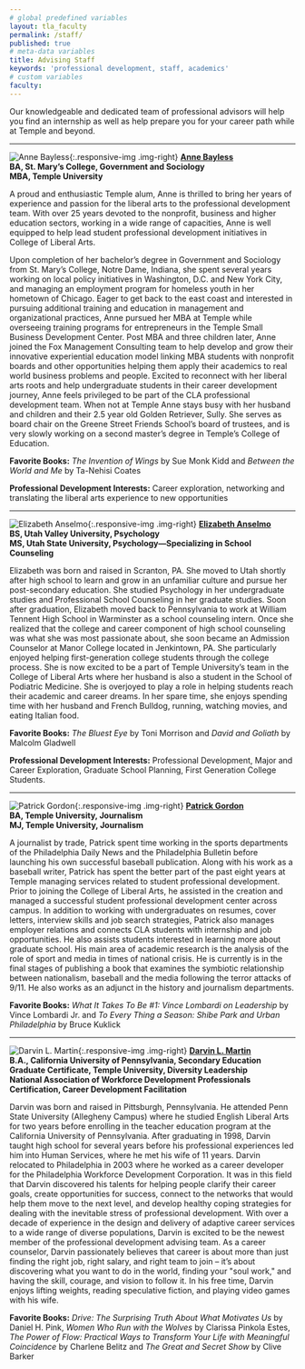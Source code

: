 ```yaml
---
# global predefined variables
layout: tla_faculty
permalink: /staff/
published: true
# meta-data variables
title: Advising Staff
keywords: 'professional development, staff, academics'
# custom variables
faculty: 
---
```

Our knowledgeable and dedicated team of professional advisors will help you find an internship as well as help prepare you for your career path while at Temple and beyond.

___

![Anne Bayless]({{site.baseurl}}/media/Anne-Bayless.jpg){:.responsive-img .img-right}
**[Anne Bayless](mailto:abayless@temple.edu)**<br>
**BA, St. Mary’s College, Government and Sociology**<br>
**MBA, Temple University**<br>

A proud and enthusiastic Temple alum, Anne is thrilled to bring her years of experience and passion for the liberal arts to the professional development team. With over 25 years devoted to the nonprofit, business and higher education sectors, working in a wide range of capacities, Anne is well equipped to help lead student professional development initiatives in College of Liberal Arts.

Upon completion of her bachelor’s degree in Government and Sociology from St. Mary’s College, Notre Dame, Indiana, she spent several years working on local policy initiatives in Washington, D.C. and New York City, and managing an employment program for homeless youth in her hometown of Chicago.  Eager to get back to the east coast and interested in pursuing additional training and education in management and organizational practices, Anne pursued her MBA at Temple while overseeing training programs for entrepreneurs in the Temple Small Business Development Center. Post MBA and three children later, Anne joined the Fox Management Consulting team to help develop and grow their innovative experiential education model linking MBA students with nonprofit boards and other opportunities helping them apply their academics to real world business problems and people. Excited to reconnect with her liberal arts roots and help undergraduate students in their career development journey, Anne feels privileged to be part of the CLA professional development team. When not at Temple Anne stays busy with her husband and children and their 2.5 year old Golden Retriever, Sully. She serves as board chair on the Greene Street Friends School’s board of trustees, and is very slowly working on a second master’s degree in Temple’s College of Education. 

**Favorite Books:** _The Invention of Wings_ by Sue Monk Kidd and _Between the World and Me_ by Ta-Nehisi Coates

**Professional Development Interests:** Career exploration, networking and translating the liberal arts experience to new opportunities

___

![Elizabeth Anselmo]({{site.baseurl}}/media/liz_anselmo2.png){:.responsive-img .img-right}
**[Elizabeth Anselmo](mailto:elizabeth.anselmo@temple.edu)**<br>
**BS, Utah Valley University, Psychology**<br>
**MS, Utah State University, Psychology—Specializing in School Counseling**<br>

Elizabeth was born and raised in Scranton, PA. She moved to Utah shortly after high school to learn and grow in an unfamiliar culture and pursue her post-secondary education. She studied Psychology in her undergraduate studies and Professional School Counseling in her graduate studies. Soon after graduation, Elizabeth moved back to Pennsylvania to work at William Tennent High School in Warminster as a school counseling intern. Once she realized that the college and career component of high school counseling was what she was most passionate about, she soon became an Admission Counselor at Manor College located in Jenkintown, PA. She particularly enjoyed helping first-generation college students through the college process. She is now excited to be a part of Temple University’s team in the College of Liberal Arts where her husband is also a student in the School of Podiatric Medicine. She is overjoyed to play a role in helping students reach their academic and career dreams. In her spare time, she enjoys spending time with her husband and French Bulldog, running, watching movies, and eating Italian food.

**Favorite Books:** _The Bluest Eye_ by Toni Morrison and _David and Goliath_ by Malcolm Gladwell

**Professional Development Interests:** Professional Development, Major and Career Exploration, Graduate School Planning, First Generation College Students.

___

![Patrick Gordon]({{site.baseurl}}/media/patrick_gordon2.png){:.responsive-img .img-right}
**[Patrick Gordon](mailto:pgordon@temple.edu)**<br>
**BA, Temple University, Journalism**<br>
**MJ, Temple University, Journalism**

A journalist by trade, Patrick spent time working in the sports departments of the Philadelphia Daily News and the Philadelphia Bulletin before launching his own successful baseball publication. Along with his work as a baseball writer, Patrick has spent the better part of the past eight years at Temple managing services related to student professional development. Prior to joining the College of Liberal Arts, he assisted in the creation and managed a successful student professional development center across campus. In addition to working with undergraduates on resumes, cover letters, interview skills and job search strategies, Patrick also manages employer relations and connects CLA students with internship and job opportunities. He also assists students interested in learning more about graduate school. His main area of academic research is the analysis of the role of sport and media in times of national crisis. He is currently is in the final stages of publishing a book that examines the symbiotic relationship between nationalism, baseball and the media following the terror attacks of 9/11. He also works as an adjunct in the history and journalism departments.

**Favorite Books:** _What It Takes To Be #1: Vince Lombardi on Leadership_ by Vince Lombardi Jr. and _To Every Thing a Season: Shibe Park and Urban Philadelphia_ by Bruce Kuklick

___

![Darvin L. Martin]({{site.baseurl}}/media/darvin.png){:.responsive-img .img-right}
**[Darvin L. Martin](mailto:darvin.martin@temple.edu)**<br>
**B.A., California University of Pennsylvania, Secondary Education**<br>
**Graduate Certificate, Temple University, Diversity Leadership**<br>
**National Association of Workforce Development Professionals Certification, Career Development Facilitation**

Darvin was born and raised in Pittsburgh, Pennsylvania. He attended Penn State University (Allegheny Campus) where he studied English Liberal Arts for two years before enrolling in the teacher education program at the California University of Pennsylvania. After graduating in 1998, Darvin taught high school for several years before his professional experiences led him into Human Services, where he met his wife of 11 years. Darvin relocated to Philadelphia in 2003 where he worked as a career developer for the Philadelphia Workforce Development Corporation. It was in this field that Darvin discovered his talents for helping people clarify their career goals, create opportunities for success, connect to the networks that would help them move to the next level, and develop healthy coping strategies for dealing with the inevitable stress of professional development. With over a decade of experience in the design and delivery of adaptive career services to a wide range of diverse populations, Darvin is excited to be the newest member of the professional development advising team. As a career counselor, Darvin passionately believes that career is about more than just finding the right job, right salary, and right team to join – it’s about discovering what you want to do in the world, finding your "soul work," and having the skill, courage, and vision to follow it. In his free time, Darvin enjoys lifting weights, reading speculative fiction, and playing video games with his wife.

**Favorite Books:** _Drive: The Surprising Truth About What Motivates Us_ by Daniel H. Pink, _Women Who Run with the Wolves_ by Clarissa Pinkola Estes, _The Power of Flow: Practical Ways to Transform Your Life with Meaningful Coincidence_ by Charlene Belitz and _The Great and Secret Show_ by Clive Barker

